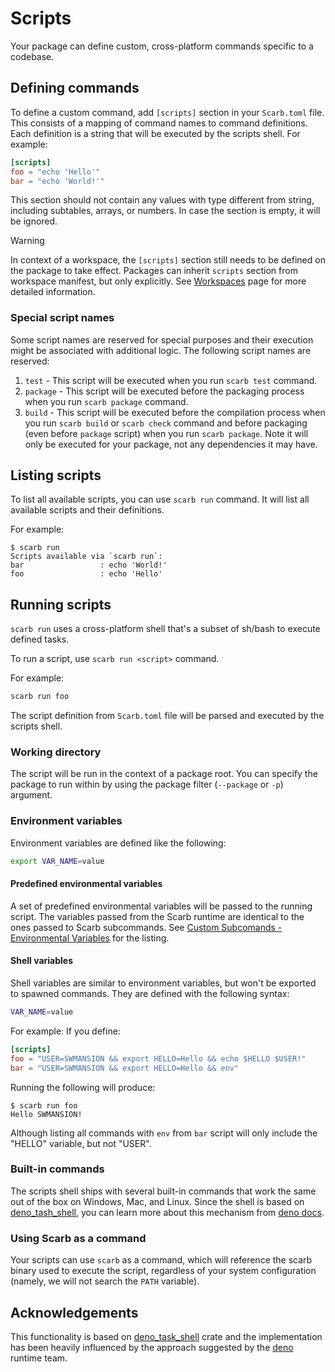 # Scripts

Your package can define custom, cross-platform commands specific to a codebase.

## Defining commands

To define a custom command, add `[scripts]` section in your `Scarb.toml` file.
This consists of a mapping of command names to command definitions.
Each definition is a string that will be executed by the scripts shell.
For example:

```toml
[scripts]
foo = "echo 'Hello'"
bar = "echo 'World!'"
```

This section should not contain any values with type different from string, including subtables, arrays, or numbers.
In case the section is empty, it will be ignored.

> [!WARNING]
> In context of a workspace, the `[scripts]` section still needs to be defined on the package to take effect.
> Packages can inherit `scripts` section from workspace manifest, but only explicitly.
> See [Workspaces](./workspaces#scripts) page for more detailed information.

### Special script names

Some script names are reserved for special purposes and their execution might be associated with additional logic.
The following script names are reserved:

1. `test` - This script will be executed when you run `scarb test` command.
2. `package` - This script will be executed before the packaging process when you run `scarb package` command.
3. `build` - This script will be executed before the compilation process when you run `scarb build` or `scarb check`
   command and before packaging (even before `package` script) when you run `scarb package`. Note it will only be
   executed for your package, not any dependencies it may have.

## Listing scripts

To list all available scripts, you can use `scarb run` command.
It will list all available scripts and their definitions.

For example:

```shell
$ scarb run
Scripts available via `scarb run`:
bar                 : echo 'World!'
foo                 : echo 'Hello'
```

## Running scripts

`scarb run` uses a cross-platform shell that's a subset of sh/bash to execute defined tasks.

To run a script, use `scarb run <script>` command.

For example:

```bash
scarb run foo
```

The script definition from `Scarb.toml` file will be parsed and executed by the scripts shell.

### Working directory

The script will be run in the context of a package root.
You can specify the package to run within by using the package filter (`--package` or `-p`) argument.

### Environment variables

Environment variables are defined like the following:

```bash
export VAR_NAME=value
```

#### Predefined environmental variables

A set of predefined environmental variables will be passed to the running script.
The variables passed from the Scarb runtime are identical to the ones passed to Scarb subcommands.
See [Custom Subcomands - Environmental Variables](../writing-extensions/subcommands#environment-variables) for the
listing.

#### Shell variables

Shell variables are similar to environment variables, but won't be exported to spawned commands.
They are defined with the following syntax:

```bash
VAR_NAME=value
```

For example:
If you define:

```toml
[scripts]
foo = "USER=SWMANSION && export HELLO=Hello && echo $HELLO $USER!"
bar = "USER=SWMANSION && export HELLO=Hello && env"
```

Running the following will produce:

```shell
$ scarb run foo
Hello SWMANSION!
```

Although listing all commands with `env` from `bar` script will only include the "HELLO" variable, but not "USER".

### Built-in commands

The scripts shell ships with several built-in commands that work the same out of the box on Windows, Mac, and Linux.
Since the shell is based on [deno_tash_shell](https://crates.io/crates/deno_task_shell), you can learn more about this
mechanism from [deno docs](https://deno.land/manual@v1.31.3/tools/task_runner#built-in-commands).

### Using Scarb as a command

Your scripts can use `scarb` as a command, which will reference the scarb binary used to execute the script,
regardless of your system configuration (namely, we will not search the `PATH` variable).

## Acknowledgements

This functionality is based on [deno_task_shell](https://crates.io/crates/deno_task_shell) crate and the implementation
has been heavily influenced by the approach suggested by the [deno](https://github.com/denoland/deno) runtime team.
